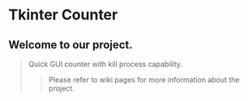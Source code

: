 # Tkinter Counter

## Welcome to our project. 
> Quick GUI counter with kill process capability.
>> Please refer to wiki pages for more information about the project.



